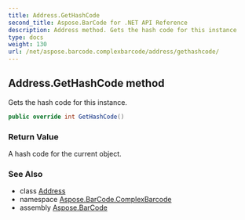 ```yaml
---
title: Address.GetHashCode
second_title: Aspose.BarCode for .NET API Reference
description: Address method. Gets the hash code for this instance
type: docs
weight: 130
url: /net/aspose.barcode.complexbarcode/address/gethashcode/
---
```

## Address.GetHashCode method

Gets the hash code for this instance.

```csharp
public override int GetHashCode()
```

### Return Value

A hash code for the current object.

### See Also

* class [Address](../)
* namespace [Aspose.BarCode.ComplexBarcode](../../address/)
* assembly [Aspose.BarCode](../../../)


